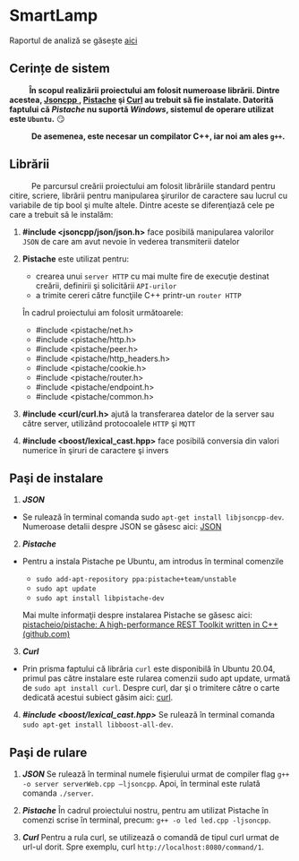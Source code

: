 # SmartLamp

Raportul de analiză se găsește [aici](https://github.com/LupuAndreea/IoTLamp/blob/main/Raport_Final_Smart_Lamp.pdf)

## **Cerințe de sistem**


  &nbsp;&nbsp;&nbsp;&nbsp;&nbsp;&nbsp;&nbsp;&nbsp;&nbsp;**În scopul realizării proiectului am folosit numeroase librării. Dintre acestea, [Jsoncpp ](https://github.com/open-source-parsers/jsoncpp), [Pistache](https://github.com/pistacheio/pistache) şi [Curl](https://curl.se/) au trebuit să fie instalate. Datorită faptului că _Pistache_ nu suportă _Windows_, sistemul de operare utilizat este `Ubuntu`.** :smirk:
  
 &nbsp;&nbsp;&nbsp;&nbsp;&nbsp;&nbsp;&nbsp;&nbsp;&nbsp; **De asemenea, este necesar un compilator C++, iar noi am ales `g++`.**
 
 ## **Librării**
 
 &nbsp;&nbsp;&nbsp;&nbsp;&nbsp;&nbsp;&nbsp;&nbsp;&nbsp;  Pe parcursul creării proiectului am folosit librăriile standard pentru citire, scriere, librării pentru manipularea şirurilor de caractere sau lucrul cu variabile de tip bool şi multe altele. Dintre aceste se diferenţiază cele pe care a trebuit să le instalăm:

  1. **#include <jsoncpp/json/json.h>** face posibilă manipularea valorilor `JSON` de care am avut nevoie în vederea transmiterii datelor
  2. **Pistache** este utilizat pentru:
     - crearea unui `server HTTP` cu mai multe fire de execuţie destinat creării, definirii şi solicitării `API-urilor`
     - a trimite cereri către funcţiile C++ printr-un `router HTTP`

     În cadrul proiectului am folosit următoarele: 
       * #include <pistache/net.h>
       * #include <pistache/http.h>
       * #include <pistache/peer.h>
       * #include <pistache/http_headers.h>
       * #include <pistache/cookie.h>
       * #include <pistache/router.h>
       * #include <pistache/endpoint.h>
       * #include <pistache/common.h>
   
  3. **#include <curl/curl.h>** ajută la transferarea datelor de la server sau către server, utilizând protocoalele `HTTP` şi `MQTT`
  4. **#include <boost/lexical_cast.hpp>** face posibilă conversia din valori numerice în şiruri de caractere şi invers

 
 ## **Paşi de instalare**
 1. ***JSON***
   -  Se rulează în terminal comanda sudo `apt-get install libjsoncpp-dev`. Numeroase detalii despre JSON se  găsesc aici: [JSON](https://www.json.org/json-en.html)

 2. ***Pistache***
   -  Pentru a instala Pistache pe Ubuntu, am introdus în terminal comenzile 
  
      * `sudo add-apt-repository ppa:pistache+team/unstable`
      * `sudo apt update`
      * `sudo apt install libpistache-dev`
      
      Mai multe informaţii despre instalarea Pistache se găsesc aici: [pistacheio/pistache: A high-performance REST Toolkit written in C++ (github.com)](https://github.com/pistacheio/pistache)


 3. ***Curl***
   - Prin prisma faptului că librăria `curl` este disponibilă în Ubuntu 20.04, primul pas către instalare este rularea comenzii sudo apt update, urmată de `sudo apt install curl`.
     Despre curl, dar şi o trimitere către o carte dedicată acestui subiect găsim aici: [curl](https://curl.se/).

 4. ***#include <boost/lexical_cast.hpp>***
    Se rulează în terminal comanda `sudo apt-get install libboost-all-dev`.
    
 ## **Paşi de rulare**
 
  1. ***JSON***
     Se rulează în terminal numele fişierului urmat de compiler flag  `g++ -o server serverWeb.cpp –ljsoncpp`.
  Apoi, în terminal este rulată comanda `./server`.
  
  2. ***Pistache***
     În cadrul proiectului nostru, pentru am utilizat Pistache în comenzi scrise în terminal, precum: `g++ -o led led.cpp -ljsoncpp`.
     
  3. ***Curl***
        Pentru a rula curl, se utilizează o comandă de tipul curl urmat de url-ul dorit. Spre exemplu, curl    `http://localhost:8080/command/1`.
